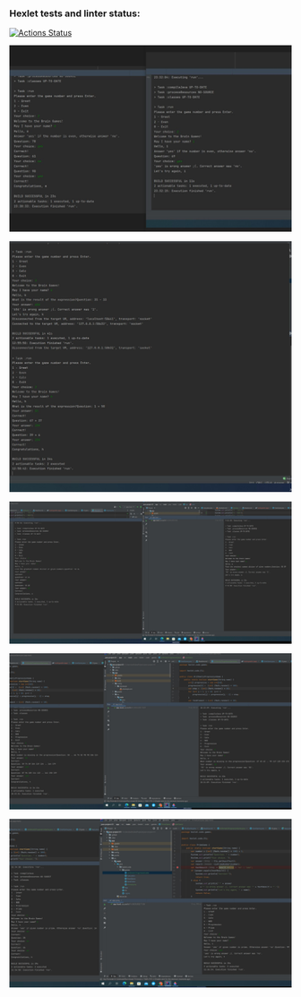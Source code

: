 ### Hexlet tests and linter status:
[![Actions Status](https://github.com/Kulik1987/java-project-61/workflows/hexlet-check/badge.svg)](https://github.com/Kulik1987/java-project-61/actions)

![](result.jpg)

![](calc.jpg)

![](Nod.jpg)

![](Progressive.jpg)

![](Prime.jpg)